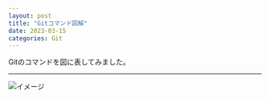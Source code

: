 ```yaml
---
layout: post
title: "Gitコマンド図解"
date: 2023-03-15
categories: Git
---
```

Gitのコマンドを図に表してみました。

---
![イメージ](/blog/assets/img/Gitコマンド図解.png)
